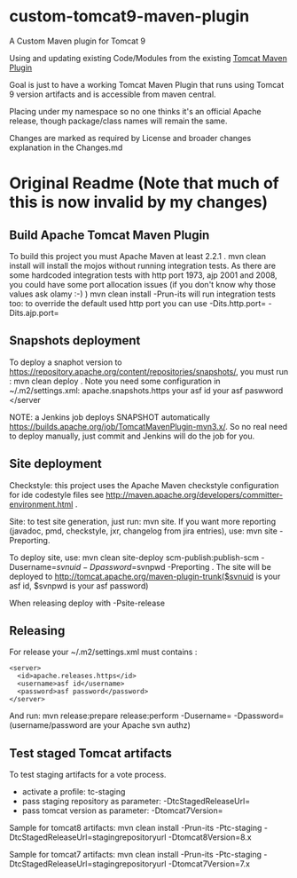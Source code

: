 <!--
  Licensed to the Apache Software Foundation (ASF) under one
  or more contributor license agreements.  See the NOTICE file
  distributed with this work for additional information
  regarding copyright ownership.  The ASF licenses this file
  to you under the Apache License, Version 2.0 (the
  "License"); you may not use this file except in compliance
  with the License.  You may obtain a copy of the License at

    http://www.apache.org/licenses/LICENSE-2.0

  Unless required by applicable law or agreed to in writing,
  software distributed under the License is distributed on an
  "AS IS" BASIS, WITHOUT WARRANTIES OR CONDITIONS OF ANY
  KIND, either express or implied.  See the License for the
  specific language governing permissions and limitations
  under the License.
-->
# custom-tomcat9-maven-plugin
A Custom Maven plugin for Tomcat 9

Using and updating existing Code/Modules from the existing [Tomcat Maven Plugin](https://github.com/apache/tomcat-maven-plugin) 

Goal is just to have a working Tomcat Maven Plugin that runs using Tomcat 9 version artifacts and is accessible from maven central.

Placing under my namespace so no one thinks it's an official Apache release, though package/class names will remain the same.

Changes are marked as required by License and broader changes explanation in the Changes.md

# Original Readme (Note that much of this is now invalid by my changes)

Build Apache Tomcat Maven Plugin
--------------------------------
To build this project you must Apache Maven at least 2.2.1 .
mvn clean install will install the mojos without running integration tests.
As there are some hardcoded integration tests with http port 1973, ajp 2001 and 2008, you could have some port allocation issues (if you don't know why those values ask olamy :-) )
mvn clean install -Prun-its will run integration tests too: to override the default used http port you can use -Dits.http.port= -Dits.ajp.port=

Snapshots deployment
---------------------
To deploy a snaphot version to https://repository.apache.org/content/repositories/snapshots/, you must run : mvn clean deploy .
Note you need some configuration in ~/.m2/settings.xml:
    <server>
      <id>apache.snapshots.https</id>
      <username>your asf id</username>
      <password>your asf paswword</password>
    </server

NOTE: a Jenkins job deploys SNAPSHOT automatically https://builds.apache.org/job/TomcatMavenPlugin-mvn3.x/.
So no real need to deploy manually, just commit and Jenkins will do the job for you.

Site deployment
-----------------

Checkstyle: this project uses the Apache Maven checkstyle configuration for ide codestyle files see http://maven.apache.org/developers/committer-environment.html .

Site: to test site generation, just run: mvn site. If you want more reporting (javadoc, pmd, checkstyle, jxr, changelog from jira entries), use: mvn site -Preporting.

To deploy site, use: mvn clean site-deploy scm-publish:publish-scm -Dusername=$svnuid -Dpassword=$svnpwd -Preporting . The site will be deployed to http://tomcat.apache.org/maven-plugin-trunk($svnuid is your asf id, $svnpwd is your asf password)

When releasing deploy with -Psite-release

Releasing
----------
For release your ~/.m2/settings.xml must contains :

    <server>
      <id>apache.releases.https</id>
      <username>asf id</username>
      <password>asf password</password>
    </server>

And run: mvn release:prepare release:perform -Dusername= -Dpassword=   (username/password are your Apache svn authz)

Test staged Tomcat artifacts
----------------------------
To test staging artifacts for a vote process.
* activate a profile: tc-staging
* pass staging repository as parameter: -DtcStagedReleaseUrl=
* pass tomcat version as parameter: -Dtomcat7Version=

Sample for tomcat8 artifacts: mvn clean install -Prun-its -Ptc-staging -DtcStagedReleaseUrl=stagingrepositoryurl -Dtomcat8Version=8.x

Sample for tomcat7 artifacts: mvn clean install -Prun-its -Ptc-staging -DtcStagedReleaseUrl=stagingrepositoryurl -Dtomcat7Version=7.x
